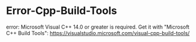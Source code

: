 # Error-Cpp-Build-Tools
error: Microsoft Visual C++ 14.0 or greater is required. Get it with "Microsoft C++ Build Tools": https://visualstudio.microsoft.com/visual-cpp-build-tools/
